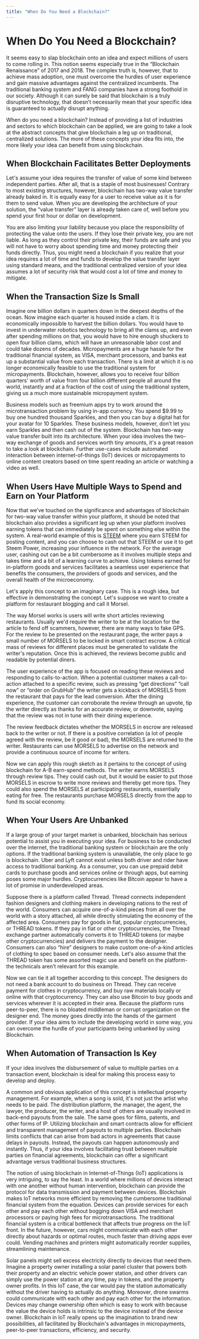 ```yaml
---
title: "When Do You Need a Blockchain?"
---
```


# When Do You Need a Blockchain?

It seems easy to slap blockchain onto an idea and expect millions of users to come rolling in. This notion seems especially true in the “Blockchain Renaissance” of 2017 and 2018. The complex truth is, however, that to achieve mass adoption, one must overcome the hurdles of user experience and gain massive advantages against the centralized incumbents. The traditional banking system and FANG companies have a strong foothold in our society. Although it can surely be said that blockchain is a truly disruptive technology, that doesn’t necessarily mean that your specific idea is guaranteed to actually disrupt anything.

When do you need a blockchain? Instead of providing a list of industries and sectors to which blockchain can be applied, we are going to take a look at the abstract concepts that give blockchain a leg up on traditional, centralized solutions. The more of these concepts your idea fits into, the more likely your idea can benefit from using blockchain.

## When Blockchain Facilitates Better Deployments

Let's assume your idea requires the transfer of value of some kind between independent parties. After all, that is a staple of most businesses! Contrary to most existing structures, however, blockchain has two-way value transfer already baked in. It is equally easy for a user to receive value as it is for them to send value. When you are developing the architecture of your solution, the “value transfer” layer is already taken care of, well before you spend your first hour or dollar on development.

You are also limiting your liability because you place the responsibility of protecting the value onto the users. If they lose their private key, you are not liable. As long as they control their private key, their funds are safe and you will not have to worry about spending time and money protecting their funds directly. Thus, you might need a blockchain if you realize that your idea requires a lot of time and funds to develop the value transfer layer using standard means, and the traditional centralized version of your idea assumes a lot of security risk that would cost a lot of time and money to mitigate.

## When the Transaction Size Is Small

Imagine one billion dollars in quarters down in the deepest depths of the ocean. Now imagine each quarter is housed inside a clam. It is economically impossible to harvest the billion dollars. You would have to invest in underwater robotics technology to bring all the clams up, and even after spending millions on that, you would have to hire enough shuckers to open four billion clams, which will have an unreasonable labor cost and could take dozens of decades. Micropayments are a huge hassle for the traditional financial system, as VISA, merchant processors, and banks eat up a substantial value from each transaction. There is a limit at which it is no longer economically feasible to use the traditional system for micropayments. Blockchain, however, allows you to receive four billion quarters' worth of value from four billion different people all around the world, instantly and at a fraction of the cost of using the traditional system, giving us a much more sustainable micropayment system.

Business models such as freemium apps try to work around the microtransaction problem by using in-app currency. You spend $9.99 to buy one hundred thousand Sparkles, and then you can buy a digital hat for your avatar for 10 Sparkles. These business models, however, don’t let you earn Sparkles and then cash out of the system. Blockchain has two-way value transfer built into its architecture. When your idea involves the two-way exchange of goods and services worth tiny amounts, it's a great reason to take a look at blockchain.
Further use-cases include automated interaction between internet-of-things (IoT) devices or micropayments to online content creators based on time spent reading an article or watching a video as well.

## When Users Have Multiple Ways to Spend and Earn on Your Platform

Now that we’ve touched on the significance and advantages of blockchain for two-way value transfer within your platform, it should be noted that blockchain also provides a significant leg up when your platform involves earning tokens that can immediately be spent on something else within the system. A real-world example of this is [STEEM](https://steem.com/) where you earn STEEM for posting content, and you can choose to cash out that STEEM or use it to get Steem Power, increasing your influence in the network. For the average user, cashing out can be a bit cumbersome as it involves multiple steps and takes time and a bit of a learning curve to achieve. Using tokens earned for in-platform goods and services facilitates a seamless user experience that benefits the consumers, the providers of goods and services, and the overall health of the microeconomy.

Let's apply this concept to an imaginary case. This is a rough idea, but effective in demonstrating the concept. Let's suppose we want to create a platform for restaurant blogging and call it Morsel.

The way Morsel works is users will write short articles reviewing restaurants. Usually we'd require the writer to be at the location for the article to fend off scammers, however, there are many ways to fake GPS. For the review to be presented on the restaurant page, the writer pays a small number of MORSELS to be locked in smart contract escrow. A critical mass of reviews for different places must be generated to validate the writer's reputation. Once this is achieved, the reviews become public and readable by potential diners.

The user experience of the app is focused on reading these reviews and responding to calls-to-action. When a potential customer makes a call-to-action attached to a specific review, such as pressing “get directions” “call now” or “order on GrubHub” the writer gets a kickback of MORSELS from the restaurant that pays for the lead conversion.
After the dining experience, the customer can corroborate the review through an upvote, tip the writer directly as thanks for an accurate review, or downvote, saying that the review was not in tune with their dining experience.

The review feedback dictates whether the MORSELS in escrow are released back to the writer or not. If there is a positive correlation (a lot of people agreed with the review, be it good or bad), the MORSELS are returned to the writer. Restaurants can use MORSELS to advertise on the network and provide a continuous source of income for writers.

Now we can apply this rough sketch as it pertains to the concept of using blockchain for A-B earn-spend methods. The writer earns MORSELS through review tips. They could cash out, but it would be easier to put those MORSELS in escrow to write more reviews and thereby get more tips. They could also spend the MORSELS at participating restaurants, essentially eating for free. The restaurants purchase MORSELS directly from the app to fund its social economy.

## When Your Users Are Unbanked

If a large group of your target market is unbanked, blockchain has serious potential to assist you in executing your idea. For business to be conducted over the internet, the traditional banking system or blockchain are the only options. If the traditional banking system is unavailable, the only place to go is blockchain. Uber and Lyft cannot exist unless both driver and rider have access to traditional banking. As a consumer, you can use prepaid debit cards to purchase goods and services online or through apps, but earning poses some major hurdles. Cryptocurrencies like Bitcoin appear to have a lot of promise in underdeveloped areas.

Suppose there is a platform called Thread. Thread connects independent fashion designers and clothing makers in developing nations to the rest of the world. Consumers can acquire one-of-a-kind pieces from all over the world with a story attached, all while directly stimulating the economy of the affected area. Consumers pay for goods in fiat, popular cryptocurrencies, or THREAD tokens. If they pay in fiat or other cryptocurrencies, the Thread exchange partner automatically converts it to THREAD tokens (or maybe other cryptocurrencies) and delivers the payment to the designer. Consumers can also “hire” designers to make custom one-of-a-kind articles of clothing to spec based on consumer needs. Let's also assume that the THREAD token has some assorted magic use and benefit on the platform- the technicals aren’t relevant for this example.

Now we can tie it all together according to this concept. The designers do not need a bank account to do business on Thread. They can receive payment for clothes in cryptocurrency, and buy raw materials locally or online with that cryptocurrency. They can also use Bitcoin to buy goods and services wherever it is accepted in their area. Because the platform runs peer-to-peer, there is no bloated middleman or corrupt organization on the designer end. The money goes directly into the hands of the garment provider. If your idea aims to include the developing world in some way, you can overcome the hurdle of your participants being unbanked by using Blockchain.

## When Automation of Transaction Is Key

If your idea involves the disbursement of value to multiple parties on a transaction event, blockchain is ideal for making this process easy to develop and deploy. 

A common and obvious application of this concept is intellectual property management. For example, when a song is sold, it's not just the artist who needs to be paid. The distribution platform, the manager, the agent, the lawyer, the producer, the writer, and a host of others are usually involved in back-end payouts from the sale. The same goes for films, patents, and other forms of IP. Utilizing blockchain and smart contracts allow for efficient and transparent management of payouts to multiple parties. Blockchain limits conflicts that can arise from bad actors in agreements that cause delays in payouts. Instead, the payouts can happen autonomously and instantly. Thus, if your idea involves facilitating trust between multiple parties on financial agreements, blockchain can offer a significant advantage versus traditional business structures.

The notion of using blockchain in Internet-of-Things (IoT) applications is very intriguing, to say the least. In a world where millions of devices interact with one another without human intervention, blockchain can provide the protocol for data transmission and payment between devices. Blockchain makes IoT networks more efficient by removing the cumbersome traditional financial system from the equation. Devices can provide services for each other and pay each other without bogging down VISA and merchant processors or paying high fees for microtransactions. The traditional financial system is a critical bottleneck that affects true progress on the IoT front. In the future, however, cars might communicate with each other directly about hazards or optimal routes, much faster than driving apps ever could. Vending machines and printers might automatically reorder supplies, streamlining maintenance.

Solar panels might sell excess electricity directly to devices that need them. Imagine a property owner installing a solar panel cluster that powers both their property and an electric vehicle power station, and other drivers can simply use the power station at any time, pay in tokens, and the property owner profits. In this IoT case, the car would pay the station automatically without the driver having to actually do anything. Moreover, drone swarms could communicate with each other and pay each other for the information. Devices may change ownership often which is easy to work with because the value the device holds is intrinsic to the device instead of the device owner. Blockchain in IoT really opens up the imagination to brand new possibilities, all facilitated by Blockchain's advantages in micropayments, peer-to-peer transactions, efficiency, and security.